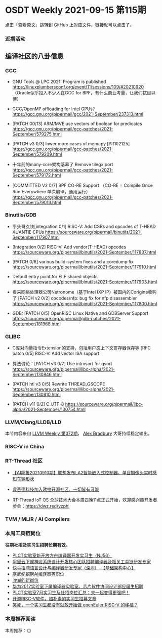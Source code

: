 # OSDT Weekly 2021-09-15 第115期

点击「查看原文」跳转到 GitHub 上对应文件，链接就可以点击了。

### 近期活动

## 编译社区的八卦信息

### GCC

- GNU Tools @ LPC 2021: Program is published
  https://linuxplumbersconf.org/event/11/sessions/109/#20210920
 （Oracle似乎投入不少人在GCC for BPF，有什么商业考量，让我们拭目以待）

- GCC/OpenMP offloading for Intel GPUs?
  https://gcc.gnu.org/pipermail/gcc/2021-September/237313.html

- [PATCH 00/13] ARM/MVE use vectors of boolean for predicates
  https://gcc.gnu.org/pipermail/gcc-patches/2021-September/579275.html

- [PATCH v3 0/3] lower more cases of memcpy [PR102125]
  https://gcc.gnu.org/pipermail/gcc-patches/2021-September/579209.html

- 十年前的many-core架构落幕了 Remove tilegx port
  https://gcc.gnu.org/pipermail/gcc-patches/2021-September/579172.html

- [COMMITTED V2 0/7] BPF CO-RE Support
 （CO-RE = Compile Once Run Everywhere 单次编译，通用运行）
  https://gcc.gnu.org/pipermail/gcc-patches/2021-September/579013.html

### Binutils/GDB

- 平头哥玄铁[integration 0/1] RISC-V: Add CSRs and opcodes of T-HEAD XUANTIE CPUs
  https://sourceware.org/pipermail/binutils/2021-September/117907.html

- [Integration 0/2] RISC-V: Add vendor(T-HEAD) opcodes
  https://sourceware.org/pipermail/binutils/2021-September/117837.html

- [PATCH 0/8] various build-system fixes and a coredump fix
  https://sourceware.org/pipermail/binutils/2021-September/117910.html

- Default entry point for ELF shared objects
  https://sourceware.org/pipermail/binutils/2021-September/117903.html

- 看来网络处理器公司Netronome（基于Intel IXP IP）被国内的Corigine收购了
  [PATCH v2 0/2] opcodes/nfp: bug fix for nfp disassembler
  https://sourceware.org/pipermail/binutils/2021-September/117800.html

- GDB: [PATCH 0/5] OpenRISC Linux Native and GDBServer Support
  https://sourceware.org/pipermail/gdb-patches/2021-September/181968.html

### GLIBC

- C库对向量指令Extension的支持，包括用户态上下文寄存器保存等
  [RFC patch 0/5] RISC-V: Add vector ISA support

- 算法讨论：[PATCH v3 0/7] Use introsort for qsort
  https://sourceware.org/pipermail/libc-alpha/2021-September/130846.html

- [PATCH htl v3 0/5] Rewrite THREAD_GSCOPE
  https://sourceware.org/pipermail/libc-alpha/2021-September/130810.html

- [PATCH v11 0/2] C.UTF-8
  https://sourceware.org/pipermail/libc-alpha/2021-September/130754.html

### LLVM/Clang/LLDB/LLD

本节内容来自 [LLVM Weekly 第372期](http://llvmweekly.org/issue/372)，
[Alex Bradbury](https://www.linkedin.com/in/alex-bradbury/) 大哥持续稳定输出。

### RISC-V in China

### RT-Thread 社区
- [【AI简报20210910期】联想发布LA2智能嵌入式控制器、单目摄像头实时感知车辆形状](https://mp.weixin.qq.com/s/27YxN4_3_2tMuY7uwDXfig)

- [睿赛德科技加入欧拉开源社区，一切皆有可能](https://mp.weixin.qq.com/s/FQogFgMctaMvKPi98vfS2A)

- RT-Thread IoT OS 全球技术大会本周四晚11点正式开始，欢迎感兴趣开发者参会：https://dwz.red/vzphI

### TVM / MLIR / AI Compilers

### 本周工具链岗位

**往期社招及实习生招聘长期有效。**

- [PLCT实验室新开放方舟编译器开发实习生（NJ56）](https://mp.weixin.qq.com/s/lPp5RvjYhpDIGsp-luLzKQ)
- [阿里云下属神龙系统设计开发核心团队招聘编译器及相关工具链研发专家](https://mp.weixin.qq.com/s/h3ELBXBHfNjZCyCRixqnOQ)
- [快手招聘语言设计与编译器研发专家（深圳）-【基础架构中心】](https://mp.weixin.qq.com/s/QTWnlaBFtWQ3YThHJSIhbA)
- [寒武纪招聘AI编译器等职位](https://mp.weixin.qq.com/s/LWpDXEA2rJ1wx9mr8XoWxw)
- [Intel的新岗位](https://mp.weixin.qq.com/s/xs-deMCI4ob7WX0vIRZMZw)
- [华为2012实验室下属编译器实验室、芯片软件协同设计部应届生招聘](https://mp.weixin.qq.com/s/dMkGkbgNvW--D6fLthfoPA)
- [PLCT实验室7月实习生及社招岗位汇总：来一起变得更强吧！](https://mp.weixin.qq.com/s/lL5_L2oh-kNvP8wHMARSAg)
- [开源RISC-V软件，超朴素的实习生招募文章](https://mp.weixin.qq.com/s/ETtlYTHa_41SYrxpSuh_sw)
- [笑死，一个实习生都没有就敢开始做 openEuler RISC-V 的移植？](https://mp.weixin.qq.com/s/x_LUxu1dJTaN6VS7DU6xsg)

### 本周推荐阅读

本周推荐：《》
